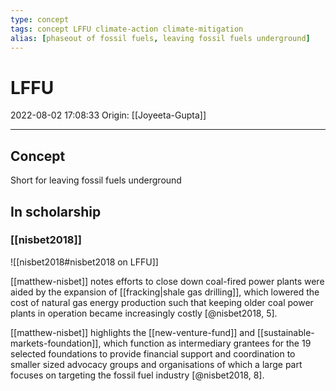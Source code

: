 ```yaml
---
type: concept
tags: concept LFFU climate-action climate-mitigation
alias: [phaseout of fossil fuels, leaving fossil fuels underground]
---
```


# LFFU

2022-08-02 17:08:33
Origin: [[Joyeeta-Gupta]]

---

## Concept

Short for leaving fossil fuels underground

## In scholarship

### [[nisbet2018]]

![[nisbet2018#nisbet2018 on LFFU]]

[[matthew-nisbet]] notes efforts to close down coal-fired power plants were aided by the expansion of [[fracking|shale gas drilling]], which lowered the cost of natural gas energy production such that keeping older coal power plants in operation became increasingly costly [@nisbet2018, 5].

[[matthew-nisbet]] highlights the [[new-venture-fund]] and [[sustainable-markets-foundation]], which function as intermediary grantees for the 19 selected foundations to provide financial support and coordination to smaller sized advocacy groups and organisations of which a large part focuses on targeting the fossil fuel industry [@nisbet2018, 8].
